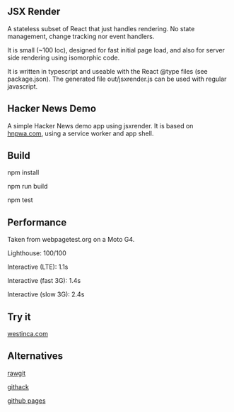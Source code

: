 JSX Render
----------
A stateless subset of React that just handles rendering.
No state management, change tracking nor event handlers.

It is small (~100 loc), designed for fast initial page load,
and also for server side rendering using isomorphic code.

It is written in typescript and useable with the React @type files
(see package.json).
The generated file out/jsxrender.js can be used with regular javascript.

Hacker News Demo
----------------
A simple Hacker News demo app using jsxrender.
It is based on [hnpwa.com](https://hnpwa.com), using a service worker and app shell.

Build
-----
npm install

npm run build

npm test

Performance
-----------
Taken from webpagetest.org on a Moto G4.

Lighthouse: 100/100

Interactive (LTE): 1.1s

Interactive (fast 3G): 1.4s

Interactive (slow 3G): 2.4s

Try it
------
[westinca.com](https://jsxrender.westinca.com/public/)

Alternatives
------------
[rawgit](https://cdn.rawgit.com/martyntebby/jsxrender/0.9.6/public/)

[githack](https://rawcdn.githack.com/martyntebby/jsxrender/0.9.6/public/)

[github pages](http://martyntebby.github.io/jsxrender/public/)
